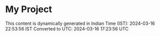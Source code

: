 # My Project

This content is dynamically generated in Indian Time (IST): 2024-03-16 22:53:56 IST
Converted to UTC: 2024-03-16 17:23:56 UTC
